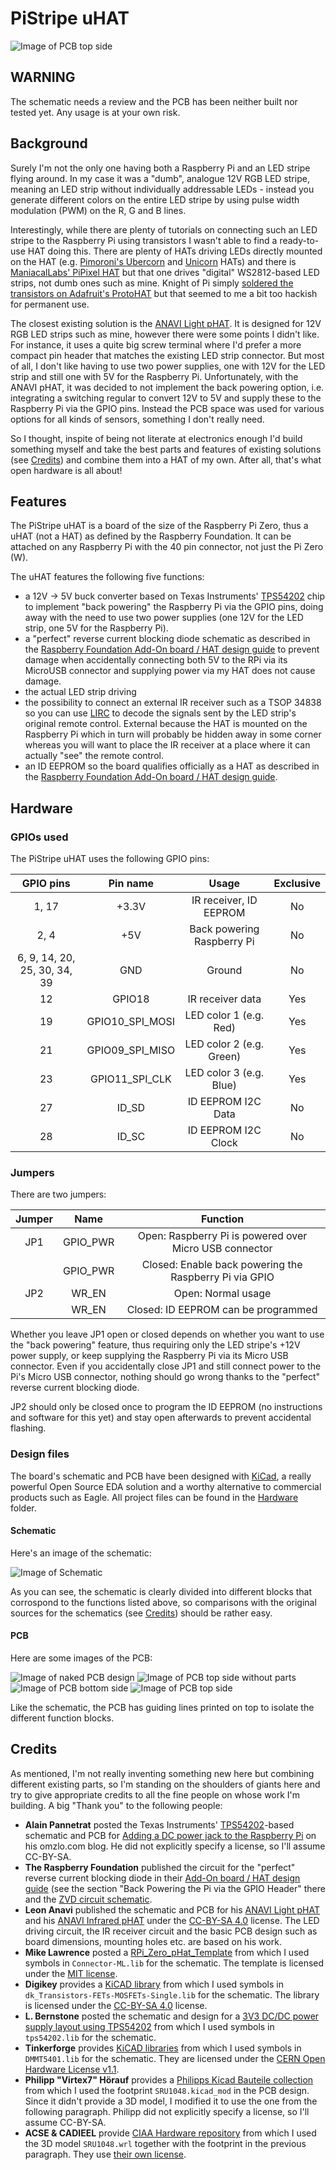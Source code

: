 # PiStripe uHAT

![Image of PCB top side](Hardware/PiStripe_uHAT-PCB-Top.png)

## WARNING

The schematic needs a review and the PCB has been neither built nor tested yet. Any usage is at your own risk.

## Background

Surely I'm not the only one having both a Raspberry Pi and an LED stripe flying around. In my case it was a "dumb", analogue 12V RGB LED stripe, meaning an LED strip without individually addressable LEDs - instead you generate different colors on the entire LED stripe by using pulse width modulation (PWM) on the R, G and B lines.

Interestingly, while there are plenty of tutorials on connecting such an LED stripe to the Raspberry Pi using transistors I wasn't able to find a ready-to-use HAT doing this. There are plenty of HATs driving LEDs directly mounted on the HAT (e.g. [Pimoroni's Ubercorn](https://shop.pimoroni.com/products/ubercorn) and [Unicorn](https://shop.pimoroni.com/products/unicorn-hat) HATs) and
there is [ManiacalLabs' PiPixel HAT](https://www.tindie.com/products/ManiacalLabs/pipixel-raspberry-pi-led-strip-hat/) but that one drives "digital" WS2812-based LED strips, not dumb ones such as mine. Knight of Pi simply [soldered the transistors on Adafruit's ProtoHAT](http://www.knight-of-pi.org/color-mixer-control-a-rgb-led-strip-with-the-raspberry-pi-and-the-n-channel-mosfet-irlb8721/)
but that seemed to me a bit too hackish for permanent use.

The closest existing solution is the [ANAVI Light pHAT](https://www.crowdsupply.com/anavi-technology/light-phat). It is designed for 12V RGB LED strips such as mine, however there were some points I didn't like. For instance, it uses a quite big screw terminal
where I'd prefer a more compact pin header that matches the existing LED strip connector. But most of all, I don't like having to use two power supplies, one with 12V for the LED strip and still one with 5V for the Raspberry Pi. Unfortunately, with the ANAVI pHAT, it was decided to not implement the back powering option, i.e. integrating a switching regular to convert 12V to 5V and supply these to the Raspberry Pi via the GPIO pins. Instead the PCB space was used for various options for all kinds of sensors,
something I don't really need.

So I thought, inspite of being not literate at electronics enough I'd build something myself and take the best parts and features of existing solutions (see [Credits](#credits)) and combine them into a HAT of my own. After all, that's what open hardware is all about!

## Features

The PiStripe uHAT is a board of the size of the Raspberry Pi Zero, thus a uHAT (not a HAT) as defined by the Raspberry Foundation. It can be attached on any Raspberry Pi with the 40 pin connector, not just the Pi Zero (W).

The uHAT features the following five functions:

- a 12V -> 5V buck converter based on Texas Instruments' [TPS54202](http://www.ti.com/lit/ds/symlink/tps54202.pdf) chip to implement "back powering" the Raspberry Pi via the GPIO pins, doing away with the need to use two power supplies (one 12V for the LED strip, one 5V for the Raspberry Pi).
- a "perfect" reverse current blocking diode schematic as described in the
  [Raspberry Foundation Add-On board / HAT design guide](https://github.com/raspberrypi/hats/blob/master/designguide.md) to prevent damage when accidentally connecting both 5V to the RPi via its MicroUSB connector and supplying power via my HAT does
  not cause damage.
- the actual LED strip driving
- the possibility to connect an external IR receiver such as a TSOP 34838 so you can use [LIRC](http://lirc.org/) to decode the signals sent by the LED strip's original remote control. External because the HAT is mounted on the Raspberry Pi which in turn will probably be hidden away in some corner whereas you will want to place the IR receiver at a place where it can actually "see" the remote control.
- an ID EEPROM so the board qualifies officially as a HAT as described in the [Raspberry Foundation Add-On board / HAT design guide](https://github.com/raspberrypi/hats/blob/master/designguide.md).

## Hardware

### GPIOs used

The PiStripe uHAT uses the following GPIO pins:

|          GPIO pins           |    Pin name     |            Usage           | Exclusive |
| :--------------------------: | :-------------: | :------------------------: | :-------: |
|              1, 17           |      +3.3V      |   IR receiver, ID EEPROM   |    No     |
|              2, 4            |       +5V       | Back powering Raspberry Pi |    No     |
| 6, 9, 14, 20, 25, 30, 34, 39 |       GND       |           Ground           |    No     |
|               12             |      GPIO18     |      IR receiver data      |    Yes    |
|               19             | GPIO10_SPI_MOSI |   LED color 1 (e.g. Red)   |    Yes    |
|               21             | GPIO09_SPI_MISO |  LED color 2 (e.g. Green)  |    Yes    |
|               23             | GPIO11_SPI_CLK  |   LED color 3 (e.g. Blue)  |    Yes    |
|               27             |      ID_SD      |     ID EEPROM I2C Data     |    No     |
|               28             |      ID_SC      |     ID EEPROM I2C Clock    |    No     |

### Jumpers

There are two jumpers:

| Jumper |   Name   |                        Function                        |
| :----: | :------: | :----------------------------------------------------: |
|  JP1   | GPIO_PWR | Open: Raspberry Pi is powered over Micro USB connector |
|        | GPIO_PWR | Closed: Enable back powering the Raspberry Pi via GPIO |
|  JP2   |   WR_EN  |                   Open: Normal usage                   |
|        |   WR_EN  |           Closed: ID EEPROM can be programmed          |

Whether you leave JP1 open or closed depends on whether you want to use the "back powering" feature, thus requiring only the LED stripe's +12V power supply, or keep supplying the Raspberry Pi via its Micro USB connector. Even if you accidentally close JP1 and still connect power to the Pi's Micro USB connector, nothing should go wrong thanks to the "perfect" reverse current blocking diode.

JP2 should only be closed once to program the ID EEPROM (no instructions and software for this yet) and stay open afterwards to prevent accidental flashing.

### Design files

The board's schematic and PCB have been designed with [KiCad](http://www.kicad-pcb.org), a really powerful Open Source EDA solution and a worthy alternative to commercial products such as Eagle. All project files can be found in the [Hardware](Hardware/) folder.

#### Schematic

Here's an image of the schematic:

![Image of Schematic](Hardware/PiStripe_uHAT-Schematic.png)

As you can see, the schematic is clearly divided into different blocks that corrospond to the functions listed above, so comparisons with the original sources for the schematics (see [Credits](#credits)) should be rather easy.

#### PCB

Here are some images of the PCB:

![Image of naked PCB design](Hardware/PiStripe_uHAT-PCB-Design.png)
![Image of PCB top side without parts](Hardware/PiStripe_uHAT-PCB-Top-NoParts.png)
![Image of PCB bottom side](Hardware/PiStripe_uHAT-PCB-Bottom.png)
![Image of PCB top side](Hardware/PiStripe_uHAT-PCB-Top.png)

Like the schematic, the PCB has guiding lines printed on top to isolate the different function blocks.

## Credits

As mentioned, I'm not really inventing something new here but combining different existing parts, so I'm standing on the shoulders of giants here and try to give appropriate credits to all the fine people on whose work I'm building. A big "Thank you" to the following people:

- **Alain Pannetrat** posted the Texas Instruments' [TPS54202](http://www.ti.com/lit/ds/symlink/tps54202.pdf)-based schematic and PCB for [Adding a DC power jack to the Raspberry Pi](https://www.omzlo.com/articles/adding-a-dc-power-jack-to-the-raspberry-pi-v2) on his omzlo.com blog. He did not explicitly specify a license, so I'll assume CC-BY-SA.
- **The Raspberry Foundation** published the circuit for the "perfect" reverse current blocking diode in their [Add-On board / HAT design guide](https://github.com/raspberrypi/hats/blob/master/designguide.md) (see the section "Back Powering the Pi via the GPIO Header" there and the [ZVD circuit schematic](https://github.com/raspberrypi/hats/blob/master/zvd-circuit.png).
- **Leon Anavi** published the schematic and PCB for his [ANAVI Light pHAT](https://www.crowdsupply.com/anavi-technology/light-phat) and his [ANAVI Infrared pHAT](https://www.crowdsupply.com/anavi-technology/infrared-phat) under the [CC-BY-SA 4.0](https://creativecommons.org/licenses/by-sa/4.0/) license. The LED driving circuit, the IR receiver circuit and the basic PCB design such as board dimensions, mounting holes etc. are based on his work.
- **Mike Lawrence** posted a [RPi_Zero_pHat_Template](https://github.com/mikelawrence/RPi_Zero_pHat_Template) from which I used symbols in ``Connector-ML.lib`` for the schematic. The template is licensed under the [MIT license](https://github.com/mikelawrence/RPi_Zero_pHat_Template/blob/master/LICENSE).
- **Digikey** provides a [KiCAD library](https://github.com/digikey/digikey-kicad-library) from which I used symbols in ``dk_Transistors-FETs-MOSFETs-Single.lib`` for the schematic. The library is licensed under the [CC-BY-SA 4.0](https://github.com/digikey/digikey-kicad-library/blob/master/LICENSE.md) license.
- **L. Bernstone** posted the schematic and design for a [3V3 DC/DC power supply layout using TPS54202](https://github.com/lbernstone/TPS54202/) from which I used symbols in ``tps54202.lib`` for the schematic.
- **Tinkerforge** provides [KiCAD libraries](https://github.com/Tinkerforge/kicad-libraries) from which I used symbols in ``DMMT5401.lib`` for the schematic. They are licensed under the [CERN Open Hardware License v1.1](https://github.com/Tinkerforge/kicad-libraries/blob/master/LICENSE.txt).
- **Philipp "Virtex7" Hörauf** provides a [Philipps Kicad Bauteile collection](https://github.com/Virtex7/PhilippsKicadBauteile/) from which I used the footprint ``SRU1048.kicad_mod`` in the PCB design. Since it didn't provide a 3D model, I modified it to use the one from the following paragraph. Philipp did not explicitly specify a license, so I'll assume CC-BY-SA.
- **ACSE & CADIEEL** provide [CIAA Hardware repository](https://github.com/ciaa/Hardware) from which I used the 3D model ``SRU1048.wrl`` together with the footprint in the previous paragraph. They use [their own license](https://github.com/ciaa/Hardware/blob/master/LICENSE).
